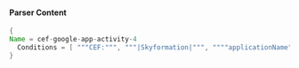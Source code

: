 #### Parser Content
```Java
{
Name = cef-google-app-activity-4
  Conditions = [ """CEF:""", """|Skyformation|""", """"applicationName":"admin"""", """"uniqueQualifier":""" ]
}
```